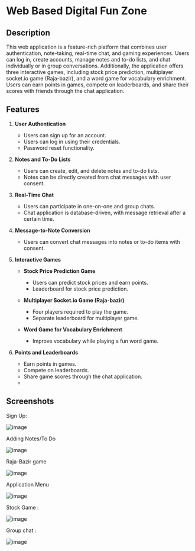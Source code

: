 # Web Based Digital Fun Zone

## Description

This web application is a feature-rich platform that combines user authentication, note-taking, real-time chat, and gaming experiences. 
Users can log in, create accounts, manage notes and to-do lists, and chat individually or in group conversations. 
Additionally, the application offers three interactive games, including stock price prediction, 
multiplayer socket.io game (Raja-bazir), and a word game for vocabulary enrichment. Users can earn points in games, compete on leaderboards, and share their scores with friends through the chat application.

## Features

1. **User Authentication**
   - Users can sign up for an account.
   - Users can log in using their credentials.
   - Password reset functionality.

2. **Notes and To-Do Lists**
   - Users can create, edit, and delete notes and to-do lists.
   - Notes can be directly created from chat messages with user consent.

3. **Real-Time Chat**
   - Users can participate in one-on-one and group chats.
   - Chat application is database-driven, with message retrieval after a certain time.

4. **Message-to-Note Conversion**
   - Users can convert chat messages into notes or to-do items with consent.

5. **Interactive Games**
   - **Stock Price Prediction Game**
     - Users can predict stock prices and earn points.
     - Leaderboard for stock price prediction.

   - **Multiplayer Socket.io Game (Raja-bazir)**
     - Four players required to play the game.
     - Separate leaderboard for multiplayer game.

   - **Word Game for Vocabulary Enrichment**
     - Improve vocabulary while playing a fun word game.

6. **Points and Leaderboards**
   - Earn points in games.
   - Compete on leaderboards.
   - Share game scores through the chat application.
   - 
## Screenshots

Sign Up:

![image](https://github.com/piyush123R/Digital-fun-zone/assets/58129360/e1c16144-5ef2-49fa-a215-e464d1e3e1c2)

Adding Notes/To Do

![image](https://github.com/piyush123R/Digital-fun-zone/assets/58129360/142c7d57-9476-470f-b7a4-ca533aac88da)

Raja-Bazir game

![image](https://github.com/piyush123R/Digital-fun-zone/assets/58129360/b31d5896-0574-4e4e-bf35-3ee398ebe9a5)

Application Menu

![image](https://github.com/piyush123R/Digital-fun-zone/assets/58129360/7f0c0014-03ad-45b1-afee-3c3b25c39ace)

Stock Game :

![image](https://github.com/piyush123R/Digital-fun-zone/assets/58129360/1ee3012a-fe69-4399-b6e7-79eb3a5e3251)

Group chat :

![image](https://github.com/piyush123R/Digital-fun-zone/assets/58129360/4010478f-caba-4e03-9a7e-7be859850193)







